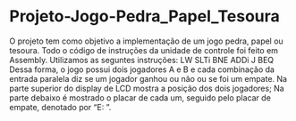 # Projeto-Jogo-Pedra_Papel_Tesoura
O projeto tem como objetivo a implementação de um jogo pedra, papel ou tesoura.
Todo o código de instruções da unidade de controle foi feito em Assembly. 
Utilizamos as seguntes instruções:
LW 
SLTi
BNE
ADDi 
J
BEQ
Dessa forma, o jogo possui dois jogadores A e B e cada combinação da entrada paralela diz se um
jogador ganhou ou não ou se foi um empate.
Na parte superior do display de LCD mostra a posição dos dois jogadores; Na parte
debaixo é mostrado o placar de cada um, seguido pelo placar de empate, denotado por “E: ”.
